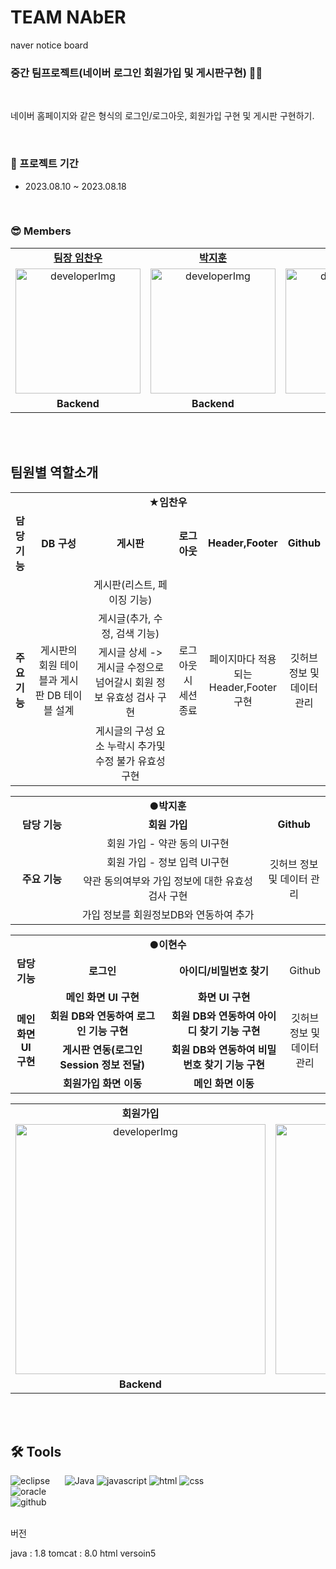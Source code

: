 # TEAM NAbER
naver notice board


### 중간 팀프로젝트(네이버 로그인 회원가입 및 게시판구현) 👨‍💻

<br />

네이버 홈페이지와 같은 형식의 로그인/로그아웃, 회원가입 구현 및 게시판 구현하기.<br/>

<br/>

### 📆 프로젝트 기간

- 2023.08.10 ~ 2023.08.18

<br/>

### 😎 Members

<table>
   <tr>
    <td align="center"><b><a href="https://github.com/imchanu96">팀장 임찬우</a></b></td>
    <td align="center"><b><a href="https://github.com/noohij">박지훈</a></b></td>
    <td align="center"><b><a href="https://github.com/Dlgustn">이현수</a></b></td>
  </tr>
  <tr>
    <td align="center"><img src="https://github.com/imchanu96/Middle_TeamProject/assets/54897384/502a26be-7bbf-4f3f-bb0a-a6df1818f26b" alt="developerImg" width="200px" /></td>
    <td align="center"><img src="https://github.com/imchanu96/Middle_TeamProject/assets/54897384/502a26be-7bbf-4f3f-bb0a-a6df1818f26b" alt="developerImg" width="200px" /></td>
    <td align="center"><img src="https://github.com/imchanu96/Middle_TeamProject/assets/54897384/502a26be-7bbf-4f3f-bb0a-a6df1818f26b" alt="developerImg" width="200px" /></td>
  </tr>
  <tr>
    <td align="center"><b>Backend</b></td>
    <td align="center"><b>Backend</b></td>
    <td align="center"><b>Backend</b></td>
  </tr>
</table>

<br/>
<br/>

## 팀원별 역할소개
<table>
			<tr>
				<td colspan="6" align="center"><b>★임찬우</b></td>
			</tr>
			<tr>
				<td align="center"><b>담당 기능</b></td>
				<td width=20%; align="center"><b>DB 구성</b></td>
				<td width=30%; align="center"><b>게시판</b></td>
				<td width=10%; align="center"><b>로그아웃</b></td>
				<td width=10%; align="center"><b>Header,Footer</b></td>
				<td width=10%; align="center"><b>Github</b></td>
			</tr>
			<tr>
				<td rowspan="4" align="center"><b>주요 기능</b></td>
				<td rowspan="4" align="center">게시판의 회원 테이블과 게시판 DB 테이블 설계</td>
				<td align="center">게시판(리스트, 페이징 기능)</td>
				<td rowspan="4" align="center">로그아웃시 세션 종료</td>
				<td rowspan="4" align="center">페이지마다 적용되는 Header,Footer 구현</td>
				<td rowspan="4" align="center">깃허브 정보 및 데이터 관리</td>
			</tr>
			<tr>
				<td align="center">게시글(추가, 수정, 검색 기능)</td>
			</tr>
			<tr>
				<td align="center">게시글 상세 -> 게시글 수정으로 넘어갈시 회원 정보 유효성 검사 구현</td>
			</tr>
			<tr>
				<td align="center">게시글의 구성 요소 누락시 추가및 수정 불가 유효성 구현</td>
			</tr>
		</table>
  <div>
      <table>
		<tr>
			<td colspan="3" width=1013px; align="center"><b>●박지훈</b></td>
		</tr>
		<tr>
			<td width=20%; align="center"><b>담당 기능</b></td>
			<td width=60%; align="center"><b>회원 가입</b></td>
			<td width=20%; align="center"><b>Github</b></td>
		</tr>
		<tr>
			<td rowspan="4" align="center"><b>주요 기능</b></td>
			<td align="center">회원 가입 - 약관 동의 UI구현</td>
			<td rowspan="4" align="center">깃허브 정보 및 데이터 관리</td>
		</tr>
		<tr>
			<td align="center">회원 가입 - 정보 입력 UI구현</td>
		</tr>
		<tr>
			<td align="center">약관 동의여부와 가입 정보에 대한 유효성 검사 구현</td>
		</tr>
		<tr>
			<td align="center">가입 정보를 회원정보DB와 연동하여 추가</td>
		</tr>
	</table>
   <table float="left;">
		<tr>
			<td colspan="4" width=1013px; align="center"><b>●이현수</b></td>
		</tr>
		<tr>
			<td  width="10%" align="center"><b>담당 기능</b></td>
			<td width="40%" align="center"><b>로그인</b></td>
			<td width="40%" align="center"><b>아이디/비밀번호 찾기</b></td>
			<td width="10%" align="center">Github</td>
		</tr>
		<tr>
			<td rowspan="4" align="center"><b>메인 화면 UI 구현</b></td>
			<td align="center"><b>메인 화면 UI 구현</b></td>
			<td align="center"><b>화면 UI 구현</b></td>
			<td rowspan="4" align="center">깃허브 정보 및 데이터 관리</td>
		</tr>
	  	<tr>
			<td align="center"><b>회원 DB와 연동하여 로그인 기능 구현</b></td>
			<td align="center"><b>회원 DB와 연동하여 아이디 찾기 기능 구현</b></td>
		</tr>
	   	<tr>
			<td align="center"><b>게시판 연동(로그인 Session 정보 전달)</b></td>
			<td align="center"><b>회원 DB와 연동하여 비밀번호 찾기 기능 구현</b></td>
		</tr>
	  	 <tr>
			<td align="center"><b>회원가입 화면 이동</b></td>
			<td align="center"><b>메인 화면 이동</b></td>
		</tr>
	</table>
</div>

 
 <table>
   <tr>
    <td align="center"><b>회원가입</b></td>
    <td align="center"><b>로그인 화면</b></td>
    <td align="center"><b>게시판리스트 화면</b></td>
  </tr>
   <tr>
    <td align="center"><img src="https://github.com/imchanu96/Middle_TeamProject/assets/54897384/bef11332-1002-47d9-9627-3722fb16a718" alt="developerImg" width="400px" /></td>
    <td align="center"><img src="https://github.com/imchanu96/Middle_TeamProject/assets/54897384/6b9658b7-fb7c-42b7-a380-1ad0f5f10e17" alt="developerImg" width="400px" /></td>
    <td align="center"><img src="https://github.com/imchanu96/Middle_TeamProject/assets/54897384/04550829-170f-4e36-adca-10a5ac848814" alt="developerImg" width="400px" /></td>
  </tr>
  <tr>
    <td align="center"><b>Backend</b></td>
    <td align="center"><b>Backend</b></td>
    <td align="center"><b>Backend</b></td>
  </tr>
</table>

<br/>
<br/>

## 🛠 Tools

<p>
   <img alt="eclipse" src="https://img.shields.io/badge/eclipse-2C2255?style=for-the-badge&logo=eclipse&logoColor=black">
   &nbsp;&nbsp;&nbsp;&nbsp;
   <img alt="Java" src ="https://img.shields.io/badge/Java-007396.svg?&style=for-the-badge&logo=Java&logoColor=white"/>
   <img alt="javascript" src="https://img.shields.io/badge/javascript-F7DF1E?style=for-the-badge&logo=javascript&logoColor=black">
   <img alt="html" src="https://img.shields.io/badge/html-E34F26?style=for-the-badge&logo=html5&logoColor=white">
   <img alt="css" src="https://img.shields.io/badge/css-1572B6?style=for-the-badge&logo=css3&logoColor=white">
   <br>
   <img alt="oracle" src="https://img.shields.io/badge/oracle-F80000?style=for-the-badge&logo=oracle&logoColor=white"> 
   <br>
   <img alt="github" src="https://img.shields.io/badge/github-%23121011.svg?style=for-the-badge&logo=github&logoColor=white">


<br>
<br>
<p>버전</p>
java : 1.8
tomcat : 8.0
html versoin5
